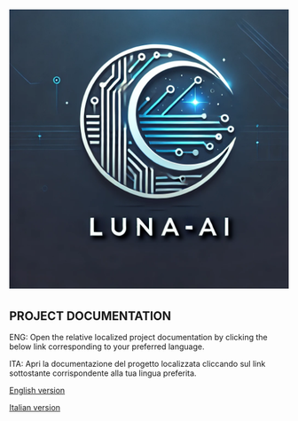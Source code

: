 # <CENTER>![L.U.N.A.-AI Logo](GUI/Resources/LUNA-A_001.png)</CENTER>

## PROJECT DOCUMENTATION

ENG: Open the relative localized project documentation by clicking the below link corresponding to your preferred language.

ITA: Apri la documentazione del progetto localizzata cliccando sul link sottostante corrispondente alla tua lingua preferita.

[English version](/Documents/ENG.md)


[Italian version](/Documents/ITA.md)
